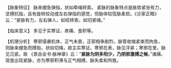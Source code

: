 【脉象特征】
脉来绷急弹指，状如牵绳转索。
紧脉的脉象特点是脉势紧张有力，坚搏抗指，且有旋转绞动或左右弹指的感觉，但脉体较弦脉柔软。《诊家正眼》云：“紧脉有力，左右弹人，如绞转索，如切紧绳。”

【临床意义】
多见于实寒证、疼痛、食积等。

【机理分析】
寒邪侵袭机体，正气未衰，正邪相争剧烈，脉管收缩紧束而拘急，则脉来绷急而搏指，状如切绳，故主实寒证。寒邪在表，脉见浮紧；寒邪在里，脉见沉紧。故 《景岳全书·脉神章》云：“**紧脉为阴多阳少，乃阴邪激搏之候**。”诸痛、宿食出现紧脉，亦为寒邪积滞与正气相搏，脉失柔和所致。